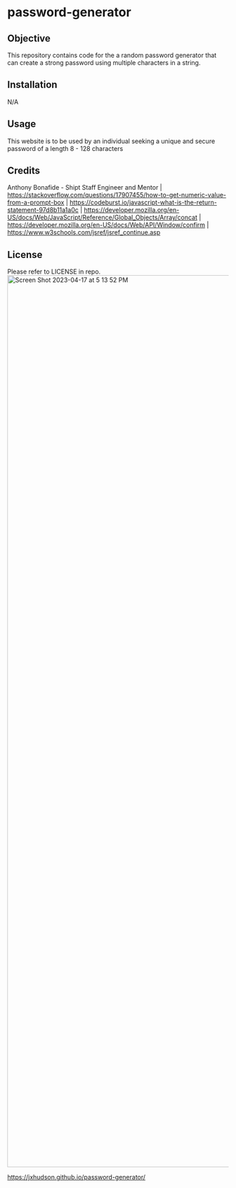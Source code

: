 # password-generator

## Objective

This repository contains code for the a random password generator that can create a strong password using multiple characters in a string.

## Installation

N/A

## Usage

This website is to be used by an individual seeking a unique and secure password of a length 8 - 128 characters

## Credits
Anthony Bonafide - Shipt Staff Engineer and Mentor |
https://stackoverflow.com/questions/17907455/how-to-get-numeric-value-from-a-prompt-box |
https://codeburst.io/javascript-what-is-the-return-statement-97d8b11a1a0c |
https://developer.mozilla.org/en-US/docs/Web/JavaScript/Reference/Global_Objects/Array/concat |
https://developer.mozilla.org/en-US/docs/Web/API/Window/confirm |
https://www.w3schools.com/jsref/jsref_continue.asp


## License

Please refer to LICENSE in repo.
<img width="2024" alt="Screen Shot 2023-04-17 at 5 13 52 PM" src="https://user-images.githubusercontent.com/125466051/232622116-d2e42ff4-6389-4c30-a493-4fd35f7445ee.png">

https://jxhudson.github.io/password-generator/
